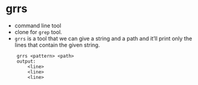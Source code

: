 # grrs

- command line tool
- clone for `grep` tool.
- `grrs` is a tool that we can give a string and a path and it’ll print only the lines that contain the given string.

```terminal
    grrs <pattern> <path>
    output:
        <line>
        <line>
        <line>
```
